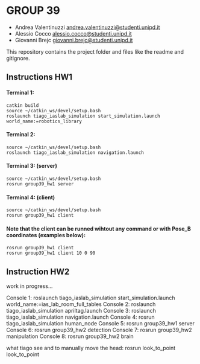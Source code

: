 # GROUP 39
- Andrea Valentinuzzi 	andrea.valentinuzzi@studenti.unipd.it
- Alessio Cocco 		    alessio.cocco@studenti.unipd.it
- Giovanni Brejc 		    giovanni.brejc@studenti.unipd.it

This repository contains the project folder and files like the readme and gitignore.

## Instructions HW1
#### Terminal 1:
	catkin build
	source ~/catkin_ws/devel/setup.bash
	roslaunch tiago_iaslab_simulation start_simulation.launch world_name:=robotics_library

#### Terminal 2:
	source ~/catkin_ws/devel/setup.bash
	roslaunch tiago_iaslab_simulation navigation.launch

#### Terminal 3: (server)
	source ~/catkin_ws/devel/setup.bash
	rosrun group39_hw1 server

#### Terminal 4: (client)
	source ~/catkin_ws/devel/setup.bash
	rosrun group39_hw1 client
	
#### Note that the client can be runned wihtout any command or with Pose_B coordinates (examples below):
	rosrun group39_hw1 client
	rosrun group39_hw1 client 10 0 90

## Instruction HW2
work in progress...

Console 1:
	roslaunch tiago_iaslab_simulation start_simulation.launch world_name:=ias_lab_room_full_tables
Console 2:
	roslaunch tiago_iaslab_simulation apriltag.launch
Console 3:
	roslaunch tiago_iaslab_simulation navigation.launch
Console 4:
	rosrun tiago_iaslab_simulation human_node
Console 5:
    rosrun group39_hw1 server
Console 6:
    rosrun group39_hw2 detection
Console 7:
	rosrun group39_hw2 manipulation
Console 8:
    rosrun group39_hw2 brain

what tiago see and to manually move the head:
	rosrun look_to_point look_to_point